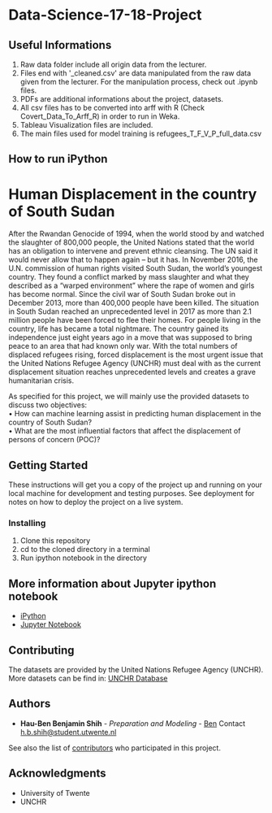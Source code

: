# Data-Science-17-18-Project

## Useful Informations

1. Raw data folder include all origin data from the lecturer.
2. Files end with '_cleaned.csv' are data manipulated from the raw data given from the lecturer. For the manipulation process, check out .ipynb files.
3. PDFs are additional informations about the project, datasets.
4. All csv files has to be converted into arff with R (Check Covert_Data_To_Arff_R) in order to run in Weka.
5. Tableau Visualization files are included.
6. The main files used for model training is refugees_T_F_V_P_full_data.csv

## How to run iPython

# Human Displacement in the country of South Sudan

After the Rwandan Genocide of 1994, when the world stood by and watched the slaughter of 800,000 people, the United Nations stated that the world has an obligation to intervene and prevent ethnic cleansing. The UN said it would never allow that to happen again – but it has. In November 2016, the U.N. commission of human rights visited South Sudan, the world’s youngest country. They found a conflict marked by mass slaughter and what they described as a “warped environment” where the rape of women and girls has become normal. Since the civil war of South Sudan broke out in December 2013, more than 400,000 people have been killed. The situation in South Sudan reached an unprecedented level in 2017 as more than 2.1 million people have been forced to flee their homes. For people living in the country, life has became a total nightmare. The country gained its independence just eight years ago in a move that was supposed to bring peace to an area that had known only war. With the total numbers of displaced refugees rising, forced displacement is the most urgent issue that the United Nations Refugee Agency (UNCHR) must deal with as the current displacement situation reaches unprecedented levels and creates a grave humanitarian crisis.

As specified for this project, we will mainly use the provided datasets to discuss two objectives:  
•	How can machine learning assist in predicting human displacement in the country of South Sudan?   
•	What are the most influential factors that affect the displacement of persons of concern (POC)?

## Getting Started

These instructions will get you a copy of the project up and running on your local machine for development and testing purposes. See deployment for notes on how to deploy the project on a live system.

### Installing

1. Clone this repository
2. cd to the cloned directory in a terminal
3. Run ipython notebook in the directory

## More information about Jupyter ipython notebook

* [iPython](https://github.com/ipython/ipython) 
* [Jupyter Notebook](https://github.com/jupyter/notebook)

## Contributing

The datasets are provided by the United Nations Refugee Agency (UNCHR). More datasets can be find in: [UNCHR Database](https://data2.unhcr.org/en/search?sv_id=5&geo_id=0&type%5B0%5D=document&sector_json=%7B%220%22%3A+%220%22%7D&sector=0&page=1)

## Authors

* **Hau-Ben Benjamin Shih** - *Preparation and Modeling* - [Ben](https://github.com/hbshih)
Contact h.b.shih@student.utwente.nl

See also the list of [contributors](https://github.com/your/project/contributors) who participated in this project.


## Acknowledgments

* University of Twente
* UNCHR




